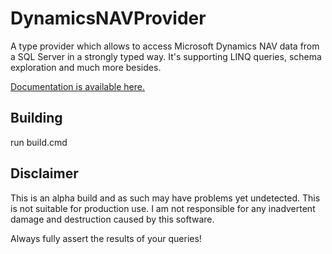 DynamicsNAVProvider
===================

A type provider which allows to access Microsoft Dynamics NAV data from a SQL Server in a strongly typed way.
It's supporting LINQ queries, schema exploration and much more besides.

<a href="http://forki.github.io/DynamicsNAVProvider" target="_blank">Documentation is available here.</a>

## Building

run build.cmd

## Disclaimer

This is an alpha build and as such may have problems yet undetected. This is not suitable for production use.  I am not responsible for any inadvertent damage and destruction caused by this software. 

Always fully assert the results of your queries!
